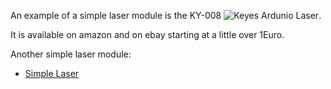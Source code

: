 An example of a simple laser module is the KY-008
![Keyes Ardunio Laser](http://linksprite.com/wiki/images/1/1a/KY008.png).

It is available on amazon and on ebay starting at a little over 1Euro.

Another simple laser module:
* [Simple Laser](http://www.amazon.de/gp/product/B0081S0Y40)

